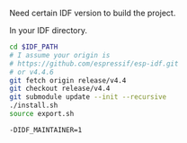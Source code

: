 Need certain IDF version to build the project.

In your IDF directory.

```bash
cd $IDF_PATH
# I assume your origin is 
# https://github.com/espressif/esp-idf.git
# or v4.4.6
git fetch origin release/v4.4
git checkout release/v4.4
git submodule update --init --recursive
./install.sh
source export.sh
```

```
-DIDF_MAINTAINER=1
```
